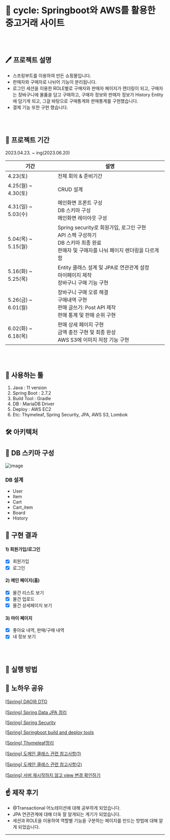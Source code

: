 
# 📢 cycle: Springboot와 AWS를 활용한 중고거래 사이트
<br><br>

## 🖊️ 프로젝트 설명
- 스프링부트를 이용하여 만든 쇼핑몰입니다.
- 판매자와 구매자로 나뉘어 기능이 분리됩니다.
- 로그인 세션을 이용한 ROLE별로 구매자와 판매자 페이지가 렌더링이 되고, 구매자는 장바구니에 물품을 담고 구매하고, 구매자 정보와 판매자 정보가 History Entity에 담기게 되고, 그걸 바탕으로 구매통계와 판매통계를 구현했습니다.
- 결제 기능 또한 구현 했습니다.

<br><br>


## 📆 프로젝트 기간

2023.04.23. ~ ing(2023.06.20)

| 기간                | 설명                                                         |
| ------------------- | ------------------------------------------------------------ |
| 4.23(토)            | 전체 회의 & 준비기간                                          |
| 4.25(월) ~ 4.30(토) | CRUD 설계                                                     |
| 4.31(일) ~ 5.03(수) | 메인화면 프론트 구성<br />DB 스키마 구성<br />메인화면 레이아웃 구성 |
| 5.04(목) ~ 5.15(월) | Spring security로 회원가입, 로그인 구현<br />API 스펙 구성하기<br />DB 스키마 최종 완료<br />판매자 및 구매자를 나눠 페이지 렌더링을 다르게 함 |
| 5.16(화) ~ 5.25(목) | Entity 클래스 설계 및 JPA로 연관관계 설정<br />마이페이지 제작<br /> 장바구니 구매 기능 구현 |
| 5.26(금) ~ 6.01(월) | 장바구니 구매 오류 해결<br />구매내역 구현<br /> 판매 글쓰기: Post API 제작<br /> 판매 통계 및 판매 순위 구현                                   |
| 6.02(화) ~ 6.18(목) | 판매 상세 페이지 구현<br />금액 충전 구현 및 최종 완성<br /> AWS S3에 이미지 저장 기능 구현                  |

<br><br>

## 📍 사용하는 툴

1. Java : 11 version
2. Spring Boot : 2.7.2
3. Build Tool : Gradle
4. DB : MariaDB Driver
5. Deploy : AWS EC2
6. Etc: Thymeleaf, Spring Security, JPA, AWS S3, Lombok

## 🛠 아키텍처

## 💾 DB 스키마 구성
![image](https://github.com/kyounggseo/cycle/assets/102573192/31076554-7703-4b3a-a61d-87930e68ae8b)

<h3>DB 설계</h3>

- User
- Item
- Cart
- Cart_item
- Board
- History


## 🎯 구현 결과

#### 1) 회원가입/로그인
- [x] 회원가입
- [x] 로그인

#### 2) 메인 페이지(홈)

- [x] 물건 리스트 보기
- [x] 물건 업로드
- [x] 물건 상세페이지 보기

#### 3) 마이 페이지

- [x] 좋아요 내역, 판매/구매 내역
- [x] 내 정보 보기

<br><br>

## 🥁 실행 방법
## 🔖 노하우 공유

[[Spring] DAO와 DTO](https://github.com/kyounggseo/share-knowhow/blob/main/share%20knowhow%20/%5BSpring%5D%20DAO%EC%99%80%20DTO.md)

[[Spring] Spring Data JPA 정리](https://github.com/kyounggseo/share-knowhow/blob/main/share%20knowhow%20/%5BSpring%5D%20Spring%20Data%20JPA%20%EC%A0%95%EB%A6%AC.md)

[[Spring] Spring Security](https://github.com/kyounggseo/share-knowhow/blob/main/share%20knowhow%20/%5BSpring%5D%20Spring%20Security.md)

[[Spring] Springboot build and deploy tools](https://github.com/kyounggseo/share-knowhow/blob/main/share%20knowhow%20/%5BSpring%5D%20Springboot%20build%20and%20deploy%20tools.md)

[[Spring] Thymeleaf정리](https://github.com/kyounggseo/share-knowhow/blob/main/share%20knowhow%20/%5BSpring%5D%20Thymeleaf%EC%A0%95%EB%A6%AC.md)

[[Spring] 도메인 클래스 관련 참고사항(1)](https://github.com/kyounggseo/share-knowhow/blob/main/share%20knowhow%20/%5BSpring%5D%20%EB%8F%84%EB%A9%94%EC%9D%B8%20%ED%81%B4%EB%9E%98%EC%8A%A4%20%EA%B4%80%EB%A0%A8%20%EC%B0%B8%EA%B3%A0%EC%82%AC%ED%95%AD(1).md)

[[Spring] 도메인 클래스 관련 참고사항(2)](https://github.com/kyounggseo/share-knowhow/blob/main/share%20knowhow%20/%5BSpring%5D%20%EB%8F%84%EB%A9%94%EC%9D%B8%20%ED%81%B4%EB%9E%98%EC%8A%A4%20%EA%B4%80%EB%A0%A8%20%EC%B0%B8%EA%B3%A0%EC%82%AC%ED%95%AD(2).md)

[[Spring] 서버 재시작하지 않고 view 변경 확인하기](https://github.com/kyounggseo/share-knowhow/blob/main/share%20knowhow%20/%5BSpring%5D%20%EC%84%9C%EB%B2%84%20%EC%9E%AC%EC%8B%9C%EC%9E%91%ED%95%98%EC%A7%80%20%EC%95%8A%EA%B3%A0%20view%20%EB%B3%80%EA%B2%BD%20%ED%99%95%EC%9D%B8%ED%95%98%EA%B8%B0.md)

## ☝ 제작 후기
- @Transactional 어노테이션에 대해 공부하게 되었습니다.
- JPA 연관관계에 대해 더욱 잘 알게되는 계기가 되었습니다.
- 세션과 ROLE을 이용하여 역할별 기능을 구분하는 페이지를 만드는 방법에 대해 알게 되었습니다.


<hr>

